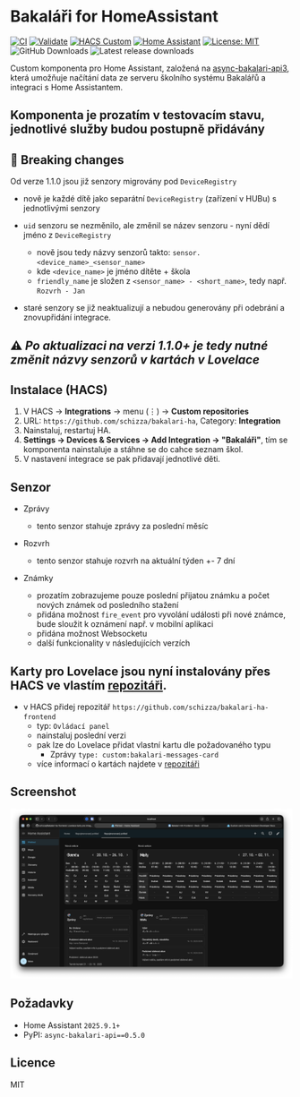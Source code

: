 # Bakaláři for HomeAssistant

[![CI](https://img.shields.io/github/actions/workflow/status/schizza/bakalari-ha/ci.yml?branch=main)](https://github.com/schizza/bakalari-ha/actions) [![Validate](https://img.shields.io/github/actions/workflow/status/schizza/bakalari-ha/validate.yml?label=hassfest%20%26%20HACS&branch=main)](https://github.com/schizza/bakalari-ha/actions) [![HACS Custom](https://img.shields.io/badge/HACS-Custom-blue.svg)](https://hacs.xyz) [![Home Assistant](https://img.shields.io/badge/Home%20Assistant-2024.8%2B-41BDF5)](https://www.home-assistant.io/) [![License: MIT](https://img.shields.io/badge/License-MIT-yellow.svg)](LICENSE)
![GitHub Downloads](https://img.shields.io/github/downloads/schizza/bakalari-ha/total?label=downloads%20%28all%20releases%29)
![Latest release downloads](https://img.shields.io/github/downloads/schizza/bakalari-ha/latest/total?label=downloads%20%28latest%29)

Custom komponenta pro Home Assistant, založená na [async-bakalari-api3](https://github.com/schizza/async-bakalari-api3), která umožňuje načítání data ze serveru školního systému Bakalářů a integraci s Home Assistantem.

## Komponenta je prozatím v testovacím stavu, jednotlivé služby budou postupně přidávány

## 🚨 Breaking changes

Od verze 1.1.0 jsou již senzory migrovány pod `DeviceRegistry`
 - nově je každé dítě jako separátní `DeviceRegistry` (zařízení v HUBu) s jednotlivými senzory
 - `uid` senzoru se nezměnilo, ale změnil se název senzoru - nyní dědí jméno z `DeviceRegistry`
   - nově jsou tedy názvy senzorů takto: `sensor.<device_name>_<sensor_name>`
   - kde `<device_name>` je jméno dítěte + škola
   - `friendly_name` je složen z `<sensor_name> - <short_name>`, tedy např. `Rozvrh - Jan`

 - staré senzory se již neaktualizují a nebudou generovány při odebrání a znovupřidání integrace.

  ## ⚠️ ***Po aktualizaci na verzi 1.1.0+ je tedy nutné změnit názvy senzorů v kartách v Lovelace***

## Instalace (HACS)

1. V HACS → **Integrations** → menu (⋮) → **Custom repositories**
2. URL: `https://github.com/schizza/bakalari-ha`, Category: **Integration**
3. Nainstaluj, restartuj HA.
4. **Settings → Devices & Services → Add Integration → "Bakaláři"**, tím se komponenta nainstaluje a stáhne se do cahce seznam škol.
5. V nastavení integrace se pak přidavají jednotlivé děti.

## Senzor

- Zprávy
  - tento senzor stahuje zprávy za poslední měsíc

- Rozvrh
  - tento senzor stahuje rozvrh na aktuální týden +- 7 dní

- Známky
  - prozatím zobrazujeme pouze poslední přijatou známku a počet nových známek od posledního stažení
  - přidána možnost `fire_event` pro vyvolání události při nové známce, bude sloužit k oznámení např. v mobilní aplikaci
  - přidána možnost Websocketu
  - další funkcionality v následujících verzích

## Karty pro Lovelace jsou nyní instalovány přes HACS ve vlastím [repozitáři](https://github.com/schizza/bakalari-ha-frontend).

- v HACS přidej repozitář `https://github.com/schizza/bakalari-ha-frontend`
  - typ: `Ovládací panel`
  - nainstaluj poslední verzi
  - pak lze do Lovelace přidat vlastní kartu dle požadovaného typu
    - Zprávy `type: custom:bakalari-messages-card`
  - více informací o kartách najdete v [repozitáři](https://github.com/schizza/bakalari-ha-frontend)

## Screenshot

![Screenshot](https://raw.githubusercontent.com/schizza/bakalari-ha/refs/heads/main/docs/screenshot.png)

## Požadavky

- Home Assistant `2025.9.1+`
- PyPI: `async-bakalari-api==0.5.0`

## Licence

MIT

